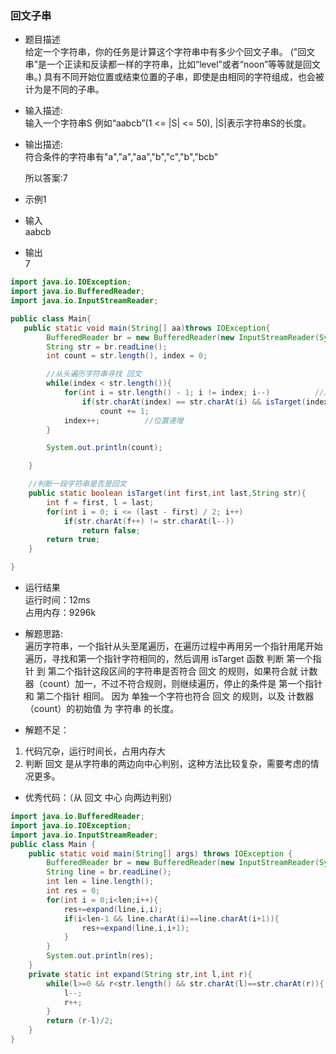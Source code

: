 ### 回文子串

* 题目描述  
给定一个字符串，你的任务是计算这个字符串中有多少个回文子串。
("回文串”是一个正读和反读都一样的字符串，比如“level”或者“noon”等等就是回文串。)
具有不同开始位置或结束位置的子串，即使是由相同的字符组成，也会被计为是不同的子串。


* 输入描述:  
输入一个字符串S 例如“aabcb”(1 <= |S| <= 50), |S|表示字符串S的长度。

* 输出描述:    
符合条件的字符串有"a","a","aa","b","c","b","bcb"

     所以答案:7

* 示例1   

* 输入   
aabcb

* 输出   
7

```java
import java.io.IOException;
import java.io.BufferedReader;
import java.io.InputStreamReader;

public class Main{
   public static void main(String[] aa)throws IOException{
        BufferedReader br = new BufferedReader(new InputStreamReader(System.in));
        String str = br.readLine();
        int count = str.length(), index = 0;

        //从头遍历字符串寻找 回文
        while(index < str.length()){
            for(int i = str.length() - 1; i != index; i--)          //从尾部开始找和 索引为 index 位置 一样字符串
                if(str.charAt(index) == str.charAt(i) && isTarget(index,i,str))     //如果两个字符相同且判断为回文
                    count += 1;
            index++;          //位置递增
        }

        System.out.println(count);

    }

    //判断一段字符串是否是回文
    public static boolean isTarget(int first,int last,String str){
        int f = first, l = last;
        for(int i = 0; i <= (last - first) / 2; i++)
            if(str.charAt(f++) != str.charAt(l--))
                return false;
        return true;
    }

}
```
* 运行结果   
运行时间：12ms   
占用内存：9296k

* 解题思路:   
遍历字符串，一个指针从头至尾遍历，在遍历过程中再用另一个指针用尾开始遍历，寻找和第一个指针字符相同的，然后调用 isTarget 函数 判断 第一个指针 到 第二个指针这段区间的字符串是否符合 回文 的规则，如果符合就 计数器（count）加一，不过不符合规则，则继续遍历，停止的条件是 第一个指针 和 第二个指针 相同。
因为 单独一个字符也符合 回文 的规则，以及 计数器（count）的初始值 为 字符串 的长度。


* 解题不足：  
1. 代码冗杂，运行时间长，占用内存大
2. 判断 回文 是从字符串的两边向中心判别，这种方法比较复杂，需要考虑的情况更多。


* 优秀代码：（从 回文 中心 向两边判别）   
```java
import java.io.BufferedReader;
import java.io.IOException;
import java.io.InputStreamReader;
public class Main {
    public static void main(String[] args) throws IOException {
        BufferedReader br = new BufferedReader(new InputStreamReader(System.in));
        String line = br.readLine();
        int len = line.length();
        int res = 0;
        for(int i = 0;i<len;i++){
            res+=expand(line,i,i);
            if(i<len-1 && line.charAt(i)==line.charAt(i+1)){
                res+=expand(line,i,i+1);
            }
        }
        System.out.println(res);
    }
    private static int expand(String str,int l,int r){
        while(l>=0 && r<str.length() && str.charAt(l)==str.charAt(r)){
            l--;
            r++;
        }
        return (r-l)/2;
    }
}
```